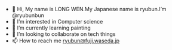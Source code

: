 - 👋 Hi, My name is LONG WEN.My Japanese name is ryubun.I’m @ryubunbun
- 👀 I’m interested in Computer science
- 🌱 I’m currently learning painting
- 💞️ I’m looking to collaborate on tech things
- 📫 How to reach me ryubun@fuji.waseda.jp

<!---
ryubunbun/ryubunbun is a ✨ special ✨ repository because its `README.md` (this file) appears on your GitHub profile.
You can click the Preview link to take a look at your changes.
--->
